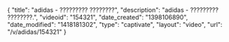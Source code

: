 {
    "title": "adidas - ????????? ????????",
    "description": "adidas - ????????? ????????.",
    "videoid": "154321",
    "date_created": "1398106890",
    "date_modified": "1418181302",
    "type": "captivate",
    "layout": "video",
    "url": "\/v\/adidas\/154321"
}